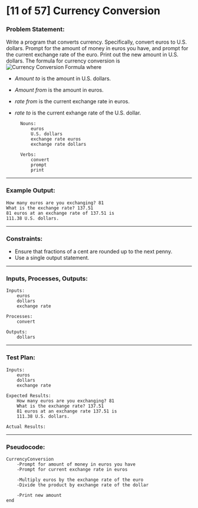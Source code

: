 # [11 of 57] Currency Conversion

### Problem Statement:

Write a program that converts currency. Specifically, convert euros to U.S. dollars. Prompt for the amount of money in euros you have, and prompt for the current exchange rate of the euro. Print out the new amount in U.S. dollars. The formula for currency conversion is 
![Currency Conversion Formula](http://www.mathinary.com/image.jsp?formula=amount_%7Bto%7D+%3D+%5Cfrac%7Bamount_%7Bfrom%7D+%5Ctimes+rate_%7Bfrom%7D%7D%7Brate_%7Bto%7D%7D)
where
* _Amount to_ is the amount in U.S. dollars.
* _Amount from_ is the amount in euros.
* _rate from_ is the current exchange rate in euros.
* _rate to_ is the current exhange rate of the U.S. dollar.

    
        Nouns:
            euros
            U.S. dollars
            exchange rate euros
            exchange rate dollars

        Verbs:
            convert
            prompt
            print
    
---
### Example Output:

    How many euros are you exchanging? 81
    What is the exchange rate? 137.51
    81 euros at an exchange rate of 137.51 is
    111.38 U.S. dollars.

---
### Constraints:

* Ensure that fractions of a cent are rounded up to the next penny.
* Use a single output statement.

---
### Inputs, Processes, Outputs:

    Inputs:
        euros
        dollars
        exchange rate

    Processes:
        convert

    Outputs:
        dollars

---
### Test Plan:

    Inputs:
        euros
        dollars
        exchange rate

    Expected Results:
        How many euros are you exchanging? 81
        What is the exchange rate? 137.51
        81 euros at an exchange rate 137.51 is
        111.38 U.S. dollars.

    Actual Results:

---
### Pseudocode:

    CurrencyConversion
        -Prompt for amount of money in euros you have
        -Prompt for current exchange rate in euros
        
        -Multiply euros by the exchange rate of the euro
        -Divide the product by exchange rate of the dollar
        
        -Print new amount
    end

